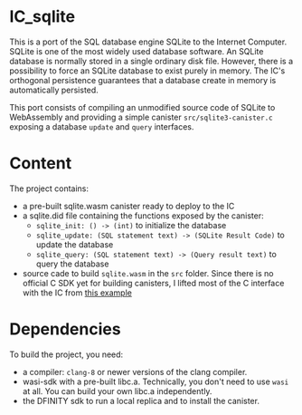 # IC_sqlite
This is a port of the SQL database engine SQLite to the
Internet Computer. SQLite is one of the most widely used database
software.  An SQLite database is normally stored in a single ordinary
disk file. However, there is a possibility to force an SQLite
database to exist purely in memory. The IC's orthogonal persistence
guarantees that a database create in memory is automatically
persisted. 

This port consists of compiling an unmodified source code of SQLite to
WebAssembly and providing a simple canister `src/sqlite3-canister.c`
exposing a database `update` and `query` interfaces.


# Content
The project contains:
* a pre-built sqlite.wasm canister ready to deploy to the IC
* a sqlite.did file containing the functions exposed by the canister:
  * `sqlite_init: () -> (int)` to initialize the database
  * `sqlite_update: (SQL statement text) -> (SQLite Result Code)` to update the database
  * `sqlite_query: (SQL statement text) -> (Query result text)` to query the database
* source cade to build `sqlite.wasm` in the `src` folder. Since there is no official C SDK yet for building canisters, I lifted most of the C interface with the IC from [this example](https://github.com/enzoh/counter) 

# Dependencies
To build the project, you need:
* a compiler: `clang-8` or newer versions of the clang compiler.
* wasi-sdk with a pre-built libc.a. Technically, you don't need to use `wasi` at all. You can build your own libc.a independently.
* the DFINITY sdk to run a local replica and to install the canister.

